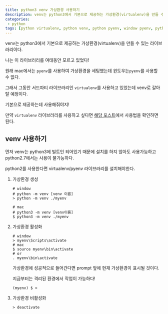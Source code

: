 ```yaml
---
title: python3 venv 가상환경 사용하기
description: venv는 python3에서 기본으로 제공하는 가상환경(virtualenv)을 만들 수 있는 라이브러리이다.
categories:
 - python
tags: [python virtualenv, python venv, python pyenv, window pyenv, python 가상환경]
---
```


venv는 python3에서 기본으로 제공하는 가상환경(virtualenv)을 만들 수 있는 라이브러리이다.

나는 이 라이브러리를 여태동안 모르고 있었다!

원래 mac에서는 `pyenv`를 사용하여 가상환경을 세팅했는데 윈도우는`pyenv`를 사용할 수 없다.

그래서 그동안 서드파티 라이브러리인 `virtualenv`를 사용하고 있었는데 venv로 갈아탈 예정이다.

기본으로 제공하는데 사용해줘야지! 



만약 `virtualenv` 라이브러리를 사용하고 싶다면 [해당 포스트](http://jamanbbo.tistory.com/10)에서 사용법을 확인하면 된다.

## venv 사용하기

먼저 venv는 python3에 빌트인 되어있기 때문에 설치를 하지 않아도 사용가능하고 python2.7에서는 사용이 불가능하다.

python2를 사용한다면 virtualenv/pyenv 라이브러리를 설치해야한다.



1. 가상환경 생성

   ```shell
   # window 
   # python -m venv [venv 이름]
   > python -m venv ./myenv
   
   # mac
   # python3 -m venv [venv이름]
   $ python3 -m venv ./myenv
   ```

2. 가상환경 활성화

   ```shell
   # window
   > myenv\Scripts\activate
   # mac
   $ source myenv\bin\activate 
   # or 
   . myenv\bin\activate
   ```

   가상환경에 성공적으로 들어간다면 prompt 앞에 현재 가상환경이 표시될 것이다.

   지금부터는 격리된 환경에서 작업이 가능하다!

   `(myenv) $ >`

3. 가상환경 비활성화

   ```shell
   > deactivate
   ```
